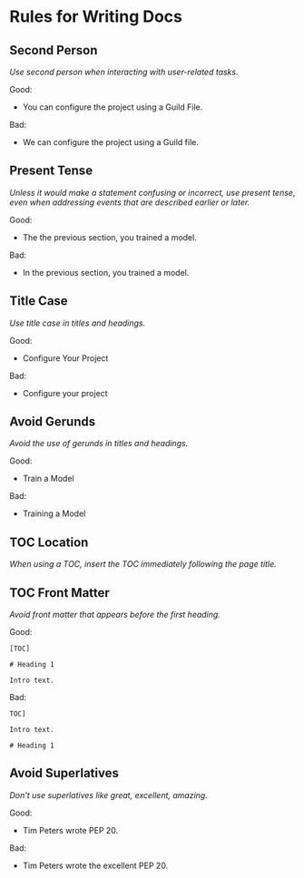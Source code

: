 # Rules for Writing Docs

## Second Person

*Use second person when interacting with user-related tasks.*

Good:

- You can configure the project using a Guild File.

Bad:

- We can configure the project using a Guild file.

## Present Tense

*Unless it would make a statement confusing or incorrect, use present
tense, even when addressing events that are described earlier or
later.*

Good:

- The the previous section, you trained a model.

Bad:

- In the previous section, you trained a model.

## Title Case

*Use title case in titles and headings.*

Good:

- Configure Your Project

Bad:

- Configure your project

## Avoid Gerunds

*Avoid the use of gerunds in titles and headings.*

Good:

- Train a Model

Bad:

- Training a Model

## TOC Location

*When using a TOC, insert the TOC immediately following the page
title.*

## TOC Front Matter

*Avoid front matter that appears before the first heading.*

Good:

```
[TOC]

# Heading 1

Intro text.
```

Bad:

```
TOC]

Intro text.

# Heading 1
```

## Avoid Superlatives

*Don't use superlatives like great, excellent, amazing.*

Good:

- Tim Peters wrote PEP 20.

Bad:

- Tim Peters wrote the excellent PEP 20.
